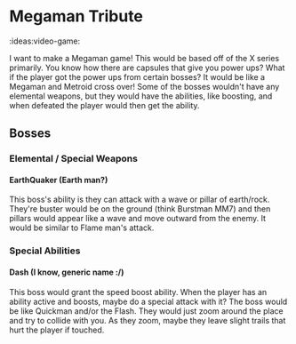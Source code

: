 # Megaman Tribute
:ideas:video-game:

I want to make a Megaman game!
This would be based off of the X series primarily.
You know how there are capsules that give you power ups?
What if the player got the power ups from certain bosses?
It would be like a Megaman and Metroid cross over!
Some of the bosses wouldn't have any elemental weapons, but they would have the abilities, like boosting, and when defeated the player would then get the ability.


## Bosses

### Elemental / Special Weapons
#### EarthQuaker (Earth man?)
This boss's ability is they can attack with a wave or pillar of earth/rock.
They're buster would be on the ground (think Burstman MM7) and then pillars would appear like a wave and move outward from the enemy.
It would be similar to Flame man's attack.


### Special Abilities
#### Dash (I know, generic name :/)
This boss would grant the speed boost ability.
When the player has an ability active and boosts, maybe do a special attack with it?
The boss would be like Quickman and/or the Flash.
They would just zoom around the place and try to collide with you.
As they zoom, maybe they leave slight trails that hurt the player if touched.
